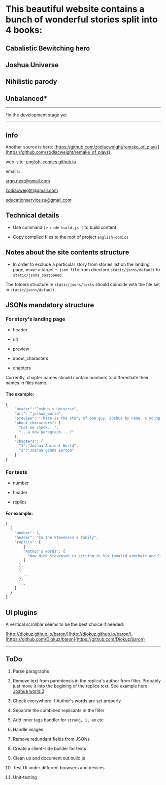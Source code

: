 # This beautiful website contains a bunch of wonderful stories split into 4 books:

## Cabalistic Bewitching hero

## Joshua Universe

## Nihilistic parody

## Unbalanced*

---

*in the development stage yet

---

## Info

Another source is here: [https://github.com/zodiacweight/remake_of_plays](https://github.com/zodiacweight/remake_of_plays)

web-site: [english-comics.github.io](https://english-comics.github.io)

emails:

[srgg.next@gmail.com](srgg.next@gmail.com)

[zodiacweight@gmail.com](zodiacweight@gmail.com)

[educationservice.ru@gmail.com](educationservice.ru@gmail.com)

## Technical details

* Use command <code>|> node build.js |</code> to build content

* Copy compiled files to the root of project <code>english-comics</code>

## Notes about the site contents structure

* In order to exclude a particular story from stories list on the landing page, move a target <code>*.json file</code> from directory <code>static/jsons/default</code> to <code>static/jsons_postponed</code>. 

The folders structure in <code>static/jsons/texts</code> should coincide with the file set in <code>static/jsons/default</code>.

## JSONs mandatory structure

### For story's landing page

* header

* url

* preview

* about_characters

* chapters

Currently, chapter names should contain numbers to differentiate their names in files name.

#### The example:

```js
{
    "header":"Joshua's Universe",
    "url": "joshua_world",
    "preview": "There is the story of one guy, Joshua by name, a young scientist, who adored Universe and all the stuff like this. He wanted to go to other worlds. And actually, he did.",
    "about_characters": [
      "Let me check...",
      "...a new paragraph... ?"
    ],
    "chapters": {
      "1":"Joshua Ancient World",
      "2":"Joshua gonna Europa"
    }
}
```

### For texts

* number

* header

* replics

#### For example:

```js
[
  {
    "number": 1,
    "header": "In the Stevenson's family",
    "replics": [
        {
        "Author's words": [
          "Now Nick Stevenson is sitting in his invalid armchair and listening the radio. He has been sitting so for a long time, but suddenly he listened that Sophie has come. Sophie entered in the room."
        ]
      },
      {
        ...
      },
      ...
    ]
  }
]
```

## UI plugins

A vertical scrollbar seems to be the best choice if needed: 

[http://diokuz.github.io/baron/](http://diokuz.github.io/baron/), [https://github.com/Diokuz/baron](https://github.com/Diokuz/baron)

---

## ToDo

1. Parse paragraphs

2. Remove text from parentensis in the replica's author from filter. Probably just move it into the begining of the replica text. See example here: [Joshua world 2](https://english-comics.github.io/joshua_world-2.html)

2. Check everywhere if Author's words are set properly

2. Separate the combined replicants in the filter

2. Add inner tags handler for <code>strong, i, em</code> etc

2. Handle images

3. Remove redundant fields from JSONs

4. Create a client-side builder for texts

5. Clean up and document out build.js

6. Test UI under different browsers and devices

7. Unit-testing 

